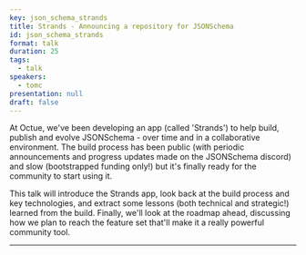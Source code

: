 ```yaml
---
key: json_schema_strands
title: Strands - Announcing a repository for JSONSchema
id: json_schema_strands
format: talk
duration: 25
tags:
  - talk
speakers:
  - tomc
presentation: null
draft: false
---
```


At Octue, we've been developing an app (called 'Strands') to help build, publish and evolve JSONSchema - over time and in a collaborative environment. The build process has been public (with periodic announcements and progress updates made on the JSONSchema discord) and slow (bootstrapped funding only!) but it's finally ready for the community to start using it.

This talk will introduce the Strands app, look back at the build process and key technologies, and extract some lessons (both technical and strategic!) learned from the build. Finally, we'll look at the roadmap ahead, discussing how we plan to reach the feature set that'll make it a really powerful community tool.

---


